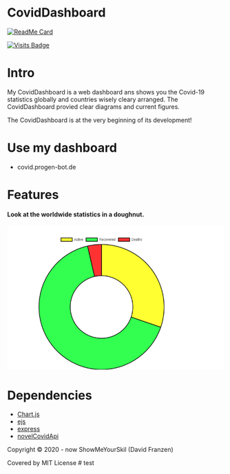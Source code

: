 ﻿# CovidDashboard
[![ReadMe Card](https://github-readme-stats.vercel.app/api/pin/?username=ShowMeYourSkil&repo=CovidDashboard&show_icons=true&theme=graywhite )](https://github.com/ShowMeYourSkil/CovidDashboard)


[![Visits Badge](https://badges.pufler.dev/visits/ShowMeYourSkil/CovidDashboard)](http://covid.progen-bot.de)



# Intro
My CovidDashboard is a web dashboard ans shows you the Covid-19 statistics globally and countries wisely cleary arranged. The CovidDashboard provied clear diagrams and current figures.

 The CovidDashboard is at the very beginning of its development!

# Use my dashboard
- covid.progen-bot.de

# Features
####  Look at the worldwide statistics in a doughnut.
![GlobalStats](./img/GlobalStats.png)

# Dependencies
- [Chart.js](https://www.chartjs.org/)
- [ejs](https://ejs.co/)
- [express](http://expressjs.com/de/)
- [novelCovidApi](https://www.npmjs.com/package/novelcovid)

Copyright © 2020 - now ShowMeYourSkil (David Franzen)

Covered by MIT License
#   t e s t 
 
 